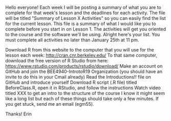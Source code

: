 Hello everyone! Each week I will be posting a summary of what you are to complete for that week's lesson and the deadlines for each activity. The file will be titled "Summary of Lesson X Activities" so you can easily find the list for the current lesson. This file is a summary of what I would like you to complete before you start in on Lesson 1. The activities will get you oriented to the course and the software we'll be using. Alright here's your list. You must complete all activities no later than January 25th at 11 pm.

Download R from this website to the computer that you will use for the lesson each week: http://cran.cnr.berkeley.edu/
To that same computer, download the free version of R Studio from here: https://www.rstudio.com/products/rstudio/download/
Make an account on GitHub and join the BEE4940-IntrotoR19 Organization (you should have an invite to do this in your Cmail already)
Read the Introductions!! file on GitHub and introduce yourself
Download R script (.R file) titled BeforeClass.R, open it in RStudio, and follow the instructions
Watch video titled XXX to get an intro to the structure of the course
I know it might seem like a long list but each of these things should take only a few minutes. If you get stuck, send me an email (egm55).

Thanks! Erin
